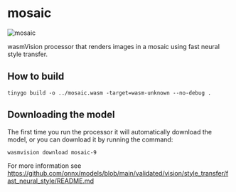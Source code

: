 # mosaic

![mosaic](../../images/mosaic-processor.png)

wasmVision processor that renders images in a mosaic using fast neural style transfer.

## How to build

```shell
tinygo build -o ../mosaic.wasm -target=wasm-unknown --no-debug .
```

## Downloading the model

The first time you run the processor it will automatically download the model, or you can download it by running the command:

```shell
wasmvision download mosaic-9
```

For more information see https://github.com/onnx/models/blob/main/validated/vision/style_transfer/fast_neural_style/README.md
